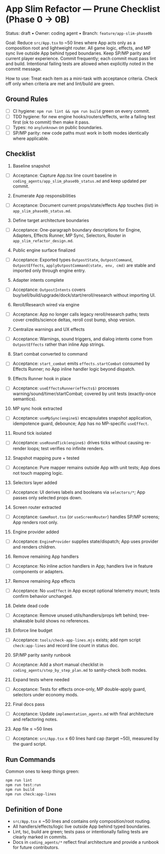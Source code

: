 # App Slim Refactor — Prune Checklist (Phase 0 → 0B)

Status: draft • Owner: coding agent • Branch: `feature/app-slim-phase0b`

Goal: Reduce `src/App.tsx` to ~50 lines where App acts only as a composition root and lightweight router. All game logic, effects, and MP sync live outside App behind typed boundaries. Keep SP/MP parity and current player experience. Commit frequently; each commit must pass lint and build. Intentional failing tests are allowed when explicitly noted in the commit message.

How to use: Treat each item as a mini-task with acceptance criteria. Check off only when criteria are met and lint/build are green.

## Ground Rules

- [ ] CI hygiene: `npm run lint && npm run build` green on every commit.
- [ ] TDD hygiene: for new engine hooks/routers/effects, write a failing test first (ok to commit) then make it pass.
- [ ] Types: no `any`/`unknown` on public boundaries.
- [ ] SP/MP parity: new code paths must work in both modes identically where applicable.

## Checklist

1) Baseline snapshot
- [ ] Acceptance: Capture App.tsx line count baseline in `coding_agents/app_slim_phase0b_status.md` and keep updated per commit.

2) Enumerate App responsibilities
- [ ] Acceptance: Document current props/state/effects App touches (list) in `app_slim_phase0b_status.md`.

3) Define target architecture boundaries
- [ ] Acceptance: One-paragraph boundary descriptions for Engine, Adapters, Effects Runner, MP Sync, Selectors, Router in `app_slim_refactor_design.md`.

4) Public engine surface finalized
- [ ] Acceptance: Exported types `OutpostState`, `OutpostCommand`, `OutpostEffects`, `applyOutpostCommand(state, env, cmd)` are stable and imported only through engine entry.

5) Adapter intents complete
- [ ] Acceptance: `OutpostIntents` covers buy/sell/build/upgrade/dock/start/reroll/research without importing UI.

6) Reroll/Research wired via engine
- [ ] Acceptance: App no longer calls legacy reroll/research paths; tests cover credits/science deltas, reroll cost bump, shop version.

7) Centralize warnings and UX effects
- [ ] Acceptance: Warnings, sound triggers, and dialog intents come from `OutpostEffects` rather than inline App strings.

8) Start combat converted to command
- [ ] Acceptance: `start_combat` emits `effects.startCombat` consumed by Effects Runner; no App inline handler logic beyond dispatch.

9) Effects Runner hook in place
- [ ] Acceptance: `useEffectsRunner(effects$)` processes warning/sound/timer/startCombat; covered by unit tests (exactly-once semantics).

10) MP sync hook extracted
- [ ] Acceptance: `useMpSync(engine$)` encapsulates snapshot application, idempotence guard, debounce; App has no MP-specific `useEffect`.

11) Round tick isolated
- [ ] Acceptance: `useRoundTick(engine$)` drives ticks without causing re-render loops; test verifies no infinite renders.

12) Snapshot mapping pure + tested
- [ ] Acceptance: Pure mapper remains outside App with unit tests; App does not touch mapping logic.

13) Selectors layer added
- [ ] Acceptance: UI derives labels and booleans via `selectors/*`; App passes only selected props down.

14) Screen router extracted
- [ ] Acceptance: `GameRoot.tsx` (or `useScreenRouter`) handles SP/MP screens; App renders root only.

15) Engine provider added
- [ ] Acceptance: `EngineProvider` supplies state/dispatch; App uses provider and renders children.

16) Remove remaining App handlers
- [ ] Acceptance: No inline action handlers in App; handlers live in feature components or adapters.

17) Remove remaining App effects
- [ ] Acceptance: No `useEffect` in App except optional telemetry mount; tests confirm behavior unchanged.

18) Delete dead code
- [ ] Acceptance: Remove unused utils/handlers/props left behind; tree-shakeable build shows no references.

19) Enforce line budget
- [ ] Acceptance: `tools/check-app-lines.mjs` exists; add npm script `check:app-lines` and record line count in status doc.

20) SP/MP parity sanity runbook
- [ ] Acceptance: Add a short manual checklist in `coding_agents/step_by_step_plan.md` to sanity-check both modes.

21) Expand tests where needed
- [ ] Acceptance: Tests for effects once-only, MP double-apply guard, selectors under economy mods.

22) Final docs pass
- [ ] Acceptance: Update `implementation_agents.md` with final architecture and refactoring notes.

23) App file ≤ ~50 lines
- [ ] Acceptance: `src/App.tsx` ≤ 60 lines hard cap (target ~50), measured by the guard script.

## Run Commands

Common ones to keep things green:

```bash
npm run lint
npm run test:run
npm run build
npm run check:app-lines
```

## Definition of Done

- `src/App.tsx` ≤ ~50 lines and contains only composition/root routing.
- All handlers/effects/logic live outside App behind typed boundaries.
- Lint, tsc, build are green; tests pass or intentionally failing tests are clearly marked in commits.
- Docs in `coding_agents/*` reflect final architecture and provide a runbook for future contributors.

